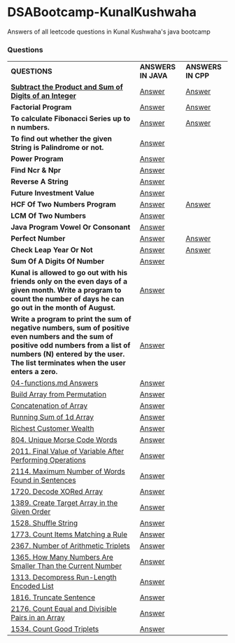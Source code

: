 # DSABootcamp-KunalKushwaha
Answers of all leetcode questions in Kunal Kushwaha's java bootcamp

### Questions
|            |            |           |
| ---------- | ---------- | --------- |
| **QUESTIONS** | **ANSWERS IN JAVA** | **ANSWERS IN CPP** |
| [**Subtract the Product and Sum of Digits of an Integer**](https://leetcode.com/problems/subtract-the-product-and-sum-of-digits-of-an-integer/) | [Answer](Answers/answer0.java) | [Answer](Answers_cpp/sub_pro_sum.cpp) |
| **Factorial Program** | [Answer](Answers/answer1.java) | [Answer](Answers_cpp/factorial.cpp) |
|**To calculate Fibonacci Series up to n numbers.** | [Answer](Answers/answer2.java) | [Answer](Answers_cpp/fibonacci.cpp) |
|**To find out whether the given String is Palindrome or not.** | [Answer](Answers/answer3.java) |
|**Power Program** | [Answer](Answers/answer4.java) |
|**Find Ncr & Npr** | [Answer](Answers/answer5.java) |
|**Reverse A String** | [Answer](Answers/answer6.java) |
|**Future Investment Value** | [Answer](Answers/answer7.java) |
|**HCF Of Two Numbers Program** | [Answer](Answers/answer8-15.java) | [Answer](Answers_cpp/hcf.cpp) |
|**LCM Of Two Numbers** | [Answer](Answers/answer8-15.java) |
|**Java Program Vowel Or Consonant** | [Answer](Answers/answer8-15.java) |
|**Perfect Number** | [Answer](Answers/answer8-15.java) | [Answer](Answers_cpp/perfect_number.cpp) |
|**Check Leap Year Or Not** | [Answer](Answers/answer8-15.java) | [Answer](Answers_cpp/leap_year.cpp) |
|**Sum Of A Digits Of Number** | [Answer](Answers/answer8-15.java) |
|**Kunal is allowed to go out with his friends only on the even days of a given month. Write a program to count the number of days he can go out in the month of August.** | [Answer](Answers/answer8-15.java) |
|**Write a program to print the sum of negative numbers, sum of positive even numbers and the sum of positive odd numbers from a list of numbers (N) entered by the user. The list terminates when the user enters a zero.** | [Answer](Answers/answer8-15.java) |
|[04-functions.md Answers](https://github.com/kunal-kushwaha/DSA-Bootcamp-Java/blob/main/assignments/04-functions.md) | [Answer](Answers/answers-functions.java) |
|[Build Array from Permutation](https://leetcode.com/problems/build-array-from-permutation/) | [Answer](Answers/buildArray_leetcode.java) |
|[Concatenation of Array](https://leetcode.com/problems/concatenation-of-array/) | [Answer](Answers/arrayCon_leetcode.java) |
|[Running Sum of 1d Array](https://leetcode.com/problems/running-sum-of-1d-array/) | [Answer](Answers/sum_of_1D_array.java) |
|[Richest Customer Wealth](https://leetcode.com/problems/richest-customer-wealth/) | [Answer](Answers/rich.java)|
|[804. Unique Morse Code Words](https://leetcode.com/problems/unique-morse-code-words/) | [Answer](Answers/morse_code.java) |
|[2011. Final Value of Variable After Performing Operations](https://leetcode.com/problems/final-value-of-variable-after-performing-operations/) | [Answer](Answers/op.java) |
|[2114. Maximum Number of Words Found in Sentences](https://leetcode.com/problems/maximum-number-of-words-found-in-sentences/) |[Answer](Answers/MaxWords.java) |
|[1720. Decode XORed Array](https://leetcode.com/problems/decode-xored-array/) | [Answer](Answers/decodeXOR.java) |
|[1389. Create Target Array in the Given Order](https://leetcode.com/problems/create-target-array-in-the-given-order/) | [Answer](Answers/TargetOrder.java) |
|[1528. Shuffle String](https://leetcode.com/problems/shuffle-string/) | [Answer](Answers/ShuffleString.java)
|[1773. Count Items Matching a Rule](https://leetcode.com/problems/count-items-matching-a-rule/) |[Answer](Answers/rule.java) |
|[2367. Number of Arithmetic Triplets](https://leetcode.com/problems/number-of-arithmetic-triplets/) |[Answer](Answers/triplets.java) |
|[1365. How Many Numbers Are Smaller Than the Current Number](https://leetcode.com/problems/how-many-numbers-are-smaller-than-the-current-number/) |[Answer](Answers/smallnum.java) |
|[1313. Decompress Run-Length Encoded List](https://leetcode.com/problems/decompress-run-length-encoded-list/) |[Answer](Answers/decompress.java) |
|[1816. Truncate Sentence](https://leetcode.com/problems/truncate-sentence/) |[Answer](Answers/truncate.java) |
|[2176. Count Equal and Divisible Pairs in an Array](https://leetcode.com/problems/count-equal-and-divisible-pairs-in-an-array/) |[Answer](Answers/pairs.java) |
|[1534. Count Good Triplets](https://leetcode.com/problems/count-good-triplets/) |[Answer](Answers/goodtriplets.java)|
